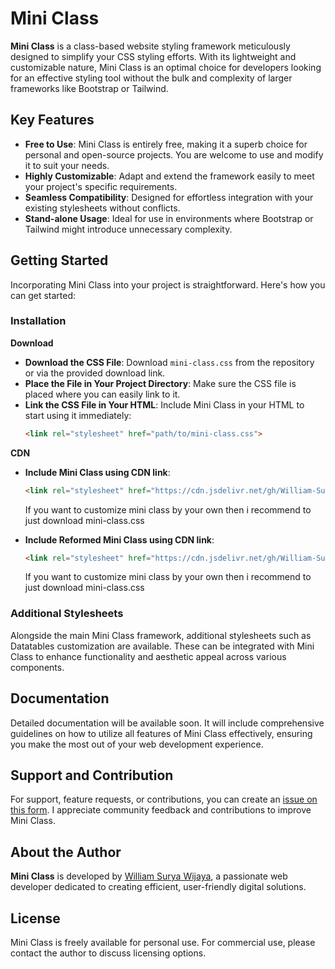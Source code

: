 # Mini Class

**Mini Class** is a class-based website styling framework meticulously designed to simplify your CSS styling efforts. With its lightweight and customizable nature, Mini Class is an optimal choice for developers looking for an effective styling tool without the bulk and complexity of larger frameworks like Bootstrap or Tailwind.

## Key Features

- **Free to Use**: Mini Class is entirely free, making it a superb choice for personal and open-source projects. You are welcome to use and modify it to suit your needs.
- **Highly Customizable**: Adapt and extend the framework easily to meet your project's specific requirements.
- **Seamless Compatibility**: Designed for effortless integration with your existing stylesheets without conflicts.
- **Stand-alone Usage**: Ideal for use in environments where Bootstrap or Tailwind might introduce unnecessary complexity.

## Getting Started

Incorporating Mini Class into your project is straightforward. Here's how you can get started:

### Installation

**Download**
- **Download the CSS File**: Download `mini-class.css` from the repository or via the provided download link.
- **Place the File in Your Project Directory**: Make sure the CSS file is placed where you can easily link to it.
- **Link the CSS File in Your HTML**:
    Include Mini Class in your HTML to start using it immediately:
    ```html
    <link rel="stylesheet" href="path/to/mini-class.css">
    ```

**CDN**
- **Include Mini Class using CDN link**:
    ```html
    <link rel="stylesheet" href="https://cdn.jsdelivr.net/gh/William-Surya-Wijaya/mini-class@master/mini-class.css">
    ```
    If you want to customize mini class by your own then i recommend to just download mini-class.css
  
- **Include Reformed Mini Class using CDN link**:
    ```html
    <link rel="stylesheet" href="https://cdn.jsdelivr.net/gh/William-Surya-Wijaya/mini-class@master/mini-class-reformed.css">
    ```
    If you want to customize mini class by your own then i recommend to just download mini-class.css

### Additional Stylesheets

Alongside the main Mini Class framework, additional stylesheets such as Datatables customization are available. These can be integrated with Mini Class to enhance functionality and aesthetic appeal across various components.

## Documentation

Detailed documentation will be available soon. It will include comprehensive guidelines on how to utilize all features of Mini Class effectively, ensuring you make the most out of your web development experience.

## Support and Contribution

For support, feature requests, or contributions, you can create an [issue on this form](https://github.com/William-Surya-Wijaya/mini-class/issues/new/choose). I appreciate community feedback and contributions to improve Mini Class.

## About the Author

**Mini Class** is developed by [William Surya Wijaya](https://www.github.com/William-Surya-Wijaya), a passionate web developer dedicated to creating efficient, user-friendly digital solutions.

## License

Mini Class is freely available for personal use. For commercial use, please contact the author to discuss licensing options.
